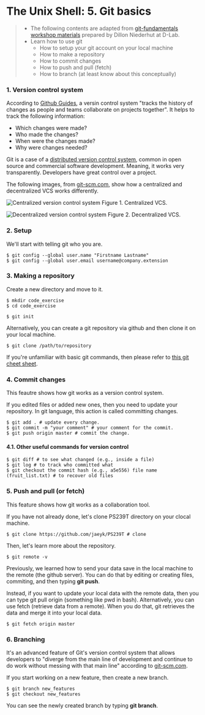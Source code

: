 # The Unix Shell: 5. Git basics 

> * The following contents are adapted from [git-fundamentals workshop materials](https://github.com/dlab-berkeley/git-fundamentals/blob/master/0-1_introduction.md) prepared by Dillon Niederhut at D-Lab. 
> * Learn how to use git  
>   * How to setup your git account on your local machine 
>   * How to make a repository
>   * How to commit changes 
>   * How to push and pull (fetch)
>   * How to branch (at least know about this conceptually) 

### 1. Version control system 

According to [Github Guides](https://guides.github.com), a versin control system "tracks the history of changes as people and teams collaborate on projects together". It helps to track the following information:

* Which changes were made?
* Who made the changes?
* When were the changes made?
* Why were changes needed?

Git is a case of a [distributed version control system](https://en.wikipedia.org/wiki/Distributed_version_control), common in open source and commercial software development. Meaning, it works very transparently. Developers have great control over a project. 

The following images, from [git-scm.com](git-scm.com), show how a centralized and decentralized VCS works differently. 

![Centralized version control system](https://git-scm.com/book/en/v2/images/centralized.png)
Figure 1. Centralized VCS.

![Decentralized version control system](https://git-scm.com/book/en/v2/images/distributed.png)
Figure 2. Decentralized VCS.

### 2. Setup 

We'll start with telling git who you are.

```shell
$ git config --global user.name "Firstname Lastname"
$ git config --global user.email username@company.extension
```
### 3. Making a repository 

Create a new directory and move to it. 

```shell 
$ mkdir code_exercise 
$ cd code_exercise 
```

```{shell}
$ git init 
```

Alternatively, you can create a git repository via github and then clone it on your local machine. 

```{shell}
$ git clone /path/to/repository
```

If you're unfamiliar with basic git commands, then please refer to [this git cheet sheet](http://rogerdudler.github.io/git-guide/files/git_cheat_sheet.pdf).

### 4. Commit changes 

This feautre shows how git works as a version control system. 

If you edited files or added new ones, then you need to update your repository. In git language, this action is called committing changes. 

```{shell}
$ git add . # update every change. 
$ git commit -m "your comment" # your comment for the commit. 
$ git push origin master # commit the change. 
```

#### 4.1. Other useful commands for version control 

```{shell}
$ git diff # to see what changed (e.g., inside a file)
$ git log # to track who committed what
$ git checkout the commit hash (e.g., a5e556) file name (fruit_list.txt) # to recover old files 
```

### 5. Push and pull (or fetch)

This feature shows how git works as a collaboration tool. 

If you have not already done, let's clone PS239T directory on your clocal machine.

```{shell}
$ git clone https://github.com/jaeyk/PS239T # clone 
```

Then, let's learn more about the repository.

```{shell}
$ git remote -v 
```

Previously, we learned how to send your data save in the local machine to the remote (the github server). You can do that by editing or creating files, commiting, and then typing **git push**. 

Instead, if you want to update your local data with the remote data, then you can type git pull origin (something like pwd in bash). Alternatively, you can use fetch (retrieve data from a remote). When you do that, git retrieves the data and merge it into your local data.

```{shell}
$ git fetch origin master
```

### 6. Branching 

It's an advanced feature of Git's version control system that allows developers to "diverge from the main line of development and continue to do work without messing with that main line" according to [git-scm.com](https://git-scm.com/book/en/v1/Git-Branching). 

If you start working on a new feature, then create a new branch. 

```{shell}
$ git branch new_features
$ git checkout new_features
```

You can see the newly created branch by typing **git branch**.
